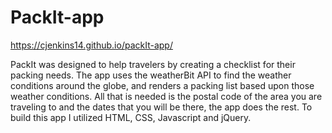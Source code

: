# PackIt-app
https://cjenkins14.github.io/packIt-app/


PackIt was designed to help travelers by creating a checklist for their packing needs. The app uses the weatherBit API to find the weather conditions around the globe, and renders a packing list based upon those weather conditions. All that is needed is the postal code of the area you are traveling to and the dates that you will be there, the app does the rest. To build this app I utilized HTML, CSS, Javascript and jQuery. 
